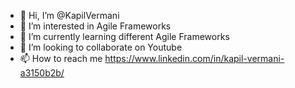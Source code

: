 - 👋 Hi, I’m @KapilVermani
- 👀 I’m interested in Agile Frameworks
- 🌱 I’m currently learning different Agile Frameworks
- 💞️ I’m looking to collaborate on Youtube
- 📫 How to reach me https://www.linkedin.com/in/kapil-vermani-a3150b2b/

<!---
KapilVermani/KapilVermani is a ✨ special ✨ repository because its `README.md` (this file) appears on your GitHub profile.
You can click the Preview link to take a look at your changes.
--->
